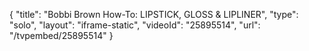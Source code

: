 {
    "title": "Bobbi Brown How-To: LIPSTICK, GLOSS & LIPLINER",
    "type": "solo",
    "layout": "iframe-static",
    "videoId": "25895514",
    "url": "\/tvpembed\/25895514"
}